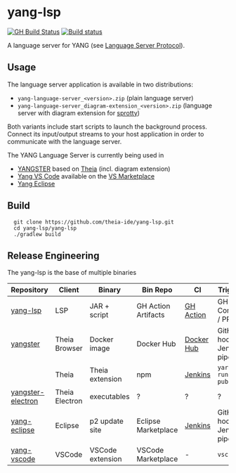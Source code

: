 # yang-lsp

[![GH Build Status](https://github.com/theia-ide/yang-lsp/actions/workflows/main.yml/badge.svg?branch=master)](https://github.com/theia-ide/yang-lsp/actions/workflows/main.yml)
[![Build status](https://ci.appveyor.com/api/projects/status/96eo9k5yo0wtpj50/branch/master?svg=true)](https://ci.appveyor.com/project/kittaakos/yang-lsp/branch/master)

A language server for YANG (see [Language Server Protocol](https://github.com/Microsoft/language-server-protocol)).

## Usage

The language server application is available in two distributions:

- `yang-language-server_<version>.zip` (plain language server)
- `yang-language-server_diagram-extension_<version>.zip` (language server with diagram extension for [sprotty](https://github.com/theia-ide/sprotty))

Both variants include start scripts to launch the background process. Connect its input/output streams to your host application in order to communicate with the language server.

The YANG Language Server is currently being used in

- [YANGSTER](https://github.com/theia-ide/yangster) based on [Theia](https://github.com/theia-ide/theia) (incl. diagram extension)
- [Yang VS Code](https://github.com/theia-ide/yang-vscode) available on the [VS Marketplace](https://marketplace.visualstudio.com/items?itemName=typefox.yang-vscode)
- [Yang Eclipse](https://github.com/theia-ide/yang-eclipse)

## Build

```shell
  git clone https://github.com/theia-ide/yang-lsp.git
  cd yang-lsp/yang-lsp
  ./gradlew build
```

## Release Engineering

The yang-lsp is the base of multiple binaries

| Repository | Client | Binary | Bin Repo | CI  | Trigger |
| ---------- | ------ | ------ | -------- | --- | ---------- |
| [yang-lsp](https://github.com/theia-ide/yangs-lsp) | LSP           | JAR + script | GH Action Artifacts | [GH Action](https://github.com/theia-ide/yang-lsp/actions/workflows/main.yml) | GH Commit / PR |
| [yangster](https://github.com/theia-ide/yangster)  | Theia Browser | Docker image | Docker Hub | [Docker Hub](https://hub.docker.com/r/typefox/yangster/builds) | GitHub hook / Jenkins pipeline|
|                                                    | Theia          | Theia extension| npm |  [Jenkins](http://services.typefox.io/open-source/jenkins/job/yangster/) | `yarn run publish` |
| [yangster-electron](https://github.com/theia-ide/yangster-electron) | Theia Electron | executables | ? | ? | ? |
| [yang-eclipse](https://github.com/theia-ide/yang-eclipse) | Eclipse | p2 update site | Eclipse Marketplace | [Jenkins](http://services.typefox.io/open-source/jenkins/job/yang-eclipse/) | GitHub hook / Jenkins pipeline |
| [yang-vscode](https://github.com/theia-ide/yang-vscode) | VSCode | VSCode extension | VSCode Marketplace | - | `vsce` |

